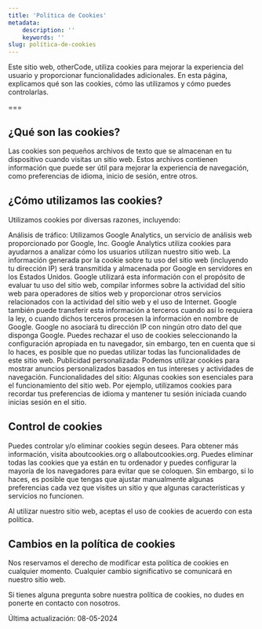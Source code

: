 ```yaml
---
title: 'Política de Cookies'
metadata:
    description: ''
    keywords: ''
slug: política-de-cookies
---
```


Este sitio web, otherCode, utiliza cookies para mejorar la experiencia del usuario y proporcionar funcionalidades adicionales. En esta página, explicamos qué son las cookies, cómo las utilizamos y cómo puedes controlarlas.

===

## ¿Qué son las cookies?

Las cookies son pequeños archivos de texto que se almacenan en tu dispositivo cuando visitas un sitio web. Estos archivos contienen información que puede ser útil para mejorar la experiencia de navegación, como preferencias de idioma, inicio de sesión, entre otros.

## ¿Cómo utilizamos las cookies?

Utilizamos cookies por diversas razones, incluyendo:

Análisis de tráfico: Utilizamos Google Analytics, un servicio de análisis web proporcionado por Google, Inc. Google Analytics utiliza cookies para ayudarnos a analizar cómo los usuarios utilizan nuestro sitio web. La información generada por la cookie sobre tu uso del sitio web (incluyendo tu dirección IP) será transmitida y almacenada por Google en servidores en los Estados Unidos. Google utilizará esta información con el propósito de evaluar tu uso del sitio web, compilar informes sobre la actividad del sitio web para operadores de sitios web y proporcionar otros servicios relacionados con la actividad del sitio web y el uso de Internet. Google también puede transferir esta información a terceros cuando así lo requiera la ley, o cuando dichos terceros procesen la información en nombre de Google. Google no asociará tu dirección IP con ningún otro dato del que disponga Google. Puedes rechazar el uso de cookies seleccionando la configuración apropiada en tu navegador, sin embargo, ten en cuenta que si lo haces, es posible que no puedas utilizar todas las funcionalidades de este sitio web.
Publicidad personalizada: Podemos utilizar cookies para mostrar anuncios personalizados basados en tus intereses y actividades de navegación.
Funcionalidades del sitio: Algunas cookies son esenciales para el funcionamiento del sitio web. Por ejemplo, utilizamos cookies para recordar tus preferencias de idioma y mantener tu sesión iniciada cuando inicias sesión en el sitio.

## Control de cookies

Puedes controlar y/o eliminar cookies según desees. Para obtener más información, visita aboutcookies.org o allaboutcookies.org. Puedes eliminar todas las cookies que ya están en tu ordenador y puedes configurar la mayoría de los navegadores para evitar que se coloquen. Sin embargo, si lo haces, es posible que tengas que ajustar manualmente algunas preferencias cada vez que visites un sitio y que algunas características y servicios no funcionen.

Al utilizar nuestro sitio web, aceptas el uso de cookies de acuerdo con esta política.

## Cambios en la política de cookies

Nos reservamos el derecho de modificar esta política de cookies en cualquier momento. Cualquier cambio significativo se comunicará en nuestro sitio web.

Si tienes alguna pregunta sobre nuestra política de cookies, no dudes en ponerte en contacto con nosotros.

Última actualización: 08-05-2024